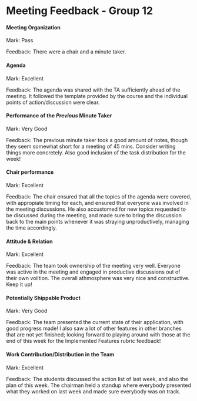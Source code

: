 # Meeting Feedback - Group 12

#### Meeting Organization

Mark: Pass

Feedback: There were a chair and a minute taker.


#### Agenda 

Mark: Excellent

Feedback: The agenda was shared with the TA sufficiently ahead of the meeting. It followed the template provided by the course and the individual points of action/discussion were clear.


#### Performance of the *Previous* Minute Taker

Mark: Very Good

Feedback: The previous minute taker took a good amount of notes, though they seem somewhat short for a meeting of 45 mins. Consider writing things more concretely. Also good inclusion of the task distribution for the week!


#### Chair performance

Mark: Excellent

Feedback: The chair ensured that all the topics of the agenda were covered, with appropiate timing for each, and ensured that everyone was involved in the meeting discussions. He also accustomed for new topics requested to be discussed during the meeting, and made sure to bring the discussion back to the main points whenever it was straying unproductively, managing the time accordingly.


#### Attitude & Relation

Mark: Excellent

Feedback: The team took ownership of the meeting very well. Everyone was active in the meeting and engaged in productive discussions out of their own volition. The overall athmosphere was very nice and constructive. Keep it up!


#### Potentially Shippable Product

Mark: Very Good

Feedback: The team presented the current state of their application, with good progress made! I also saw a lot of other features in other branches that are not yet finished; looking forward to playing around with those at the end of this week for the Implemented Features rubric feedback!


#### Work Contribution/Distribution in the Team

Mark: Excellent

Feedback: The students discussed the action list of last week, and also the plan of this week. The chairman held a standup where everybody presented what they worked on last week and made sure everybody was on track.


